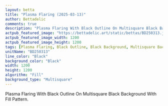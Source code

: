 ```yaml
---
layout: betta
title: "Plasma Flaring (2025-03-13)"
author: Bettadelic
comments: true
description: "Plasma Flaring With Black Outline On Multisquare Black Background With Fill Pattern."
actpub_featured_image: "https://bettadelic.art/static/bettas/BD250313.jpg"
actpub_featured_image_width: 1200
actpub_featured_image_height: 1200
tags: [Plasma Flaring, Black Outline, Black Background, Multisquare Background Pattern, Fill Pattern, March 2025]
unitName: "BD250313"
line_color: "Black"
background_color: "Black"
width: 1200
height: 1200
algorithm: "Fill"
background_type: "Multisquare"
---
```


Plasma Flaring With Black Outline On Multisquare Black Background With Fill Pattern.

